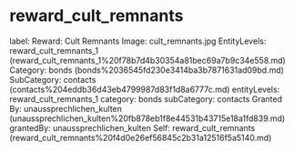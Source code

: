 # reward_cult_remnants

label: Reward: Cult Remnants
Image: cult_remnants.jpg
EntityLevels: reward_cult_remnants_1 (reward_cult_remnants_1%20f78b7d4b30354a81bec69a7b9c34e558.md)
Category: bonds (bonds%2036545fd230e3414ba3b7871631ad09bd.md)
SubCategory: contacts (contacts%204eddb36d43eb4799987d83f1d8a6777c.md)
entityLevels: reward_cult_remnants_1
category: bonds
subCategory: contacts
Granted By: unaussprechlichen_kulten (unaussprechlichen_kulten%20fb878eb1f8e44531b43715e18a1fd839.md)
grantedBy: unaussprechlichen_kulten
Self: reward_cult_remnants (reward_cult_remnants%20f4d0e26ef56845c2b31a12516f5a5140.md)

[](Untitled%20a741783c002346e780e1199bebbabd76.md)